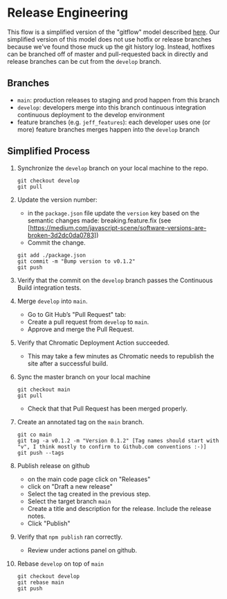 # Release Engineering

This flow is a simplified version of the "gitflow" model described [here](https://nvie.com/posts/a-successful-git-branching-model/). Our simplified version of this model does not use hotfix or release branches because we've found those muck up the git history log. Instead, hotfixes can be branched off of master and pull-requested back in directly and release branches can be cut from the `develop` branch.

## Branches
- `main`: production releases to staging and prod happen from this branch
- `develop`: developers merge into this branch continuous integration continuous deployment to the develop environment
- feature branches (e.g. `jeff_features`): each developer uses one (or more) feature branches merges happen into the `develop` branch

## Simplified Process
1. Synchronize the `develop` branch on your local machine to the repo.
    ```
    git checkout develop
    git pull
    ```

1. Update the version number:
    - in the `package.json` file update the `version` key based on the semantic changes made: breaking.feature.fix (see [https://medium.com/javascript-scene/software-versions-are-broken-3d2dc0da0783])
    - Commit the change.
    ```
    git add ./package.json
    git commit -m "Bump version to v0.1.2"
    git push
    ```

1. Verify that the commit on the `develop` branch passes the Continuous Build integration tests.

1. Merge `develop` into `main`.
    - Go to Git Hub’s "Pull Request" tab:
    - Create a pull request from `develop` to `main`.
    - Approve and merge the Pull Request.

1. Verify that Chromatic Deployment Action succeeded.
    - This may take a few minutes as Chromatic needs to republish the site after a successful build.

1. Sync the master branch on your local machine
    ```
    git checkout main
    git pull
    ```
    - Check that that Pull Request has been merged properly.

1. Create an annotated tag on the `main` branch.
    ```
    git co main
    git tag -a v0.1.2 -m "Version 0.1.2" [Tag names should start with "v", I think mostly to confirm to Github.com conventions :-)]
    git push --tags
    ```

1. Publish release on github
    - on the main code page click on "Releases"
    - click on "Draft a new release"
    - Select the tag created in the previous step.
    - Select the target branch `main`
    - Create a title and description for the release. Include the release notes.
    - Click "Publish"

1. Verify that `npm publish` ran correctly.
    - Review under actions panel on github.

1. Rebase `develop` on top of `main`
    ```
    git checkout develop
    git rebase main
    git push
    ```
